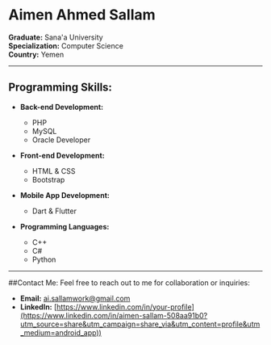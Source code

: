 # Aimen Ahmed Sallam


**Graduate:** Sana'a University  
**Specialization:** Computer Science  
**Country:** Yemen  

---

## Programming Skills:
- **Back-end Development:**  
  - PHP  
  - MySQL  
  - Oracle Developer  

- **Front-end Development:**  
  - HTML & CSS  
  - Bootstrap  

- **Mobile App Development:**  
  - Dart & Flutter  

- **Programming Languages:**  
  - C++  
  - C#  
  - Python  

---

##Contact Me:
Feel free to reach out to me for collaboration or inquiries:  
- **Email:** [ai.sallamwork@gmail.com](mailto:ai.sallamwork@gmail.com)  
- **LinkedIn:** [https://www.linkedin.com/in/your-profile](https://www.linkedin.com/in/aimen-sallam-508aa91b0?utm_source=share&utm_campaign=share_via&utm_content=profile&utm_medium=android_app))
